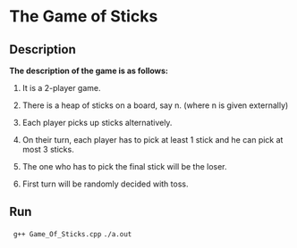 # The Game of Sticks

## Description

**The description of the game is as follows:**

1. It is a 2-player game.

2. There is a heap of sticks on a board, say n. (where n is given externally)

3. Each player picks up sticks alternatively.

4. On their turn, each player has to pick at least 1 stick and he can pick at most 3 sticks.

5. The one who has to pick the final stick will be the loser.

6. First turn will be randomly decided with toss.

## Run
``` g++ Game_Of_Sticks.cpp```
``` ./a.out ```
